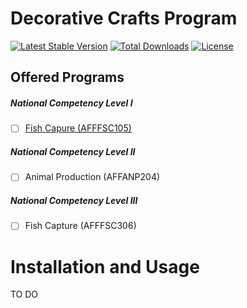 Decorative Crafts Program
============

[![Latest Stable Version](https://poser.pugx.org/tesda/dcr-program-prospectus/v/stable.svg)](https://packagist.org/packages/tesda/dcr-program-prospectus) [![Total Downloads](https://poser.pugx.org/tesda/dcr-program-prospectus/downloads.svg)](https://packagist.org/packages/tesda/dcr-program-prospectus) [![License](https://poser.pugx.org/tesda/dcr-program-prospectus/license.svg)](https://packagist.org/packages/tesda/dcr-program-prospectus)

Offered Programs
------------

##### National Competency Level I
 - [ ] [Fish Capure (AFFFSC105)](https://github.com/TesdaComponents/aff-program-prospectus/wiki/Fish-Capture-NC-I)

##### National Competency Level II
 - [ ] Animal Production (AFFANP204)

##### National Competency Level III
 - [ ] Fish Capture (AFFFSC306)



Installation and Usage
=====================

TO DO


